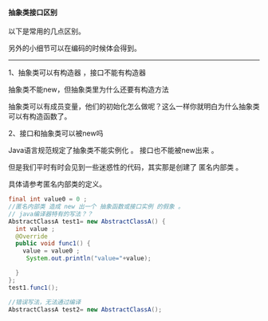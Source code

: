 #### 抽象类接口区别

以下是常用的几点区别。

另外的小细节可以在编码的时候体会得到。

---

1、抽象类可以有构造器 ，接口不能有构造器

抽象类不能new，但抽象类里为什么还要有构造方法

抽象类可以有成员变量，他们的初始化怎么做呢？这么一样你就明白为什么抽象类可以有构造函数了。

2、接口和抽象类可以被new吗

Java语言规范规定了抽象类不能实例化 。
接口也不能被new出来 。

但是我们平时有时会见到一些迷惑性的代码，其实那是创建了 匿名内部类 。

具体请参考匿名内部类的定义。


```java
final int value0 = 0 ;
//匿名内部类 造成 new 出一个 抽象函数或接口实例 的假象 。
// java编译器特有的写法？？
AbstractClassA test1= new AbstractClassA() {
  int value ;
  @Override
  public void func1() {
    value = value0 ;
     System.out.println("value="+value);

  }
};
test1.func1();

//错误写法，无法通过编译
AbstractClassA test2= new AbstractClassA();
```
